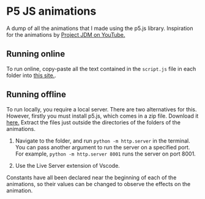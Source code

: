 # P5 JS animations

A dump of all the animations that I made using the p5.js library. Inspiration for the animations by [Project JDM on YouTube.](https://www.youtube.com/@project_jdm)

## Running online
To run online, copy-paste all the text contained in the `script.js` file in each folder into [this site.](https://editor.p5js.org/).

## Running offline
To run locally, you require a local server. There are two alternatives for this. However, firstly you must install p5.js, which comes in a zip file. Download it [here.](https://p5js.org/download/) Extract the files just outside the directories of the folders of the animations.

1. Navigate to the folder, and run `python -m http.server` in the terminal. You can pass another argument to run the server on a specified port. For example, `python -m http.server 8001` runs the server on port 8001.

2. Use the Live Server extension of Vscode. 

Constants have all been declared near the beginning of each of the animations, so their values can be changed to observe the effects on the animation.